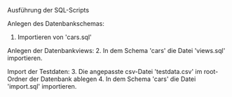 Ausführung der SQL-Scripts


Anlegen des Datenbankschemas:
1. Importieren von 'cars.sql'

Anlegen der Datenbankviews:
2. In dem Schema 'cars' die Datei 'views.sql' importieren.

Import der Testdaten:
3. Die angepasste csv-Datei 'testdata.csv' im root-Ordner der Datenbank ablegen
4. In dem Schema 'cars' die Datei 'import.sql' importieren. 